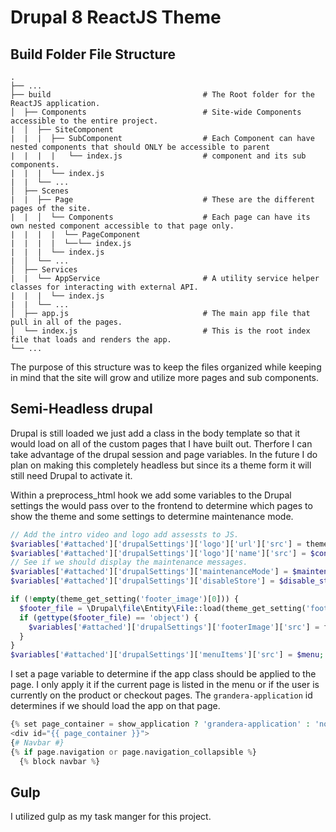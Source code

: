 # Drupal 8 ReactJS Theme

## Build Folder File Structure
    .
    ├── ...
    ├── build                                  # The Root folder for the ReactJS application.
    │  ├── Components                          # Site-wide Components accessible to the entire project.
    |  │  ├── SiteComponent
    |  |  |  ├── SubComponent                  # Each Component can have nested components that should ONLY be accessible to parent  
    |  |  |  |   └── index.js                  # component and its sub components.
    |  |  |  └── index.js                     
    |  |  └── ...  
    │  ├── Scenes
    |  |  ├── Page                             # These are the different pages of the site.
    |  |  │  └── Components                    # Each page can have its own nested component accessible to that page only.
    |  |  |  |  └── PageComponent 
    |  |  |  |  └──└── index.js  
    |  |  |  └── index.js 
    |  │  └── ...                           
    │  ├── Services
    |  |  └── AppService                       # A utility service helper classes for interacting with external API.
    |  |  |  └── index.js 
    |  |  └── ...
    │  ├── app.js                              # The main app file that pull in all of the pages.
    │  └── index.js                            # This is the root index file that loads and renders the app.
    └── ...
The purpose of this structure was to keep the files organized while keeping in mind that the site will grow and utilize more pages and sub components.


## Semi-Headless drupal
Drupal is still loaded we just add a class in the body template so that it would load on all of the custom pages that I have built out.
Therfore I can take advantage of the drupal session and page variables. In the future I do plan on making this completely headless but since its a theme form it will still need Drupal to activate it. 

Within a preprocess_html hook we add some variables to the Drupal settings the would pass over to the frontend
to determine which pages to show the theme and some settings to determine maintenance mode.

```php
// Add the intro video and logo add assessts to JS.
$variables['#attached']['drupalSettings']['logo']['url']['src'] = theme_get_setting('logo.url');
$variables['#attached']['drupalSettings']['logo']['name']['src'] = $config->get('name');
// See if we should display the maintenance messages.
$variables['#attached']['drupalSettings']['maintenanceMode'] = $maintenance_mode;
$variables['#attached']['drupalSettings']['disableStore'] = $disable_store;

if (!empty(theme_get_setting('footer_image')[0])) {
  $footer_file = \Drupal\file\Entity\File::load(theme_get_setting('footer_image')[0]);
  if (gettype($footer_file) == 'object') {
    $variables['#attached']['drupalSettings']['footerImage']['src'] = file_create_url($footer_file->getFileUri());
  }
}
$variables['#attached']['drupalSettings']['menuItems']['src'] = $menu;
```

I set a page variable to determine if the app class should be applied to the page. I only apply it if the current page is listed in the menu or if the user is currently on the product or checkout pages. 
The ```grandera-application``` id determines if we should load the app on that page.

```php
{% set page_container = show_application ? 'grandera-application' : 'normal-site' %}
<div id="{{ page_container }}">
{# Navbar #}
{% if page.navigation or page.navigation_collapsible %}
  {% block navbar %}
```

## Gulp
I utilized gulp as my task manger for this project.
